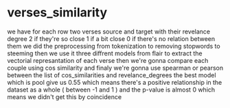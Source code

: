 # verses_similarity
we have for each row two verses source and target with their revelance degree 2 if they're so close 1 if a bit close 0 if there's no relation between them we did the preprocessing from tokenization to removing stopwords to steeming then we use it three diffrent models from flair to extract the vectorial represantation of each verse then we're gonna compare each couple using cos similarity and finaly we're gonna use spearman or pearson between the list of cos_similarities and revelance_degrees the best model which is pool give us 0.55 which means there's a positive relationship in the dataset as a whole ( between -1 and 1 ) and the p-value is almost 0 which means we didn't get this by coincidence 
